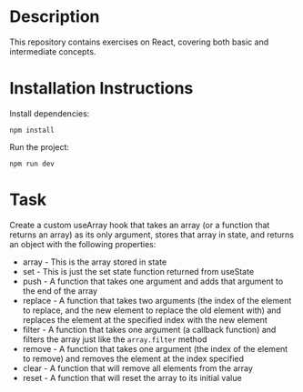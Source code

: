# Description

This repository contains exercises on React, covering both basic and intermediate concepts.

# Installation Instructions

Install dependencies:

`npm install`

Run the project:

`npm run dev`

# Task

Create a custom useArray hook that takes an array (or a function that returns an array) as its only argument, stores that array in state, and returns an object with the following properties:
- array - This is the array stored in state
- set - This is just the set state function returned from useState
- push - A function that takes one argument and adds that argument to the end of the array
- replace - A function that takes two arguments (the index of the element to replace, and the new element to replace the old element with) and replaces the element at the specified index with the new element
- filter - A function that takes one argument (a callback function) and filters the array just like the `array.filter` method
- remove - A function that takes one argument (the index of the element to remove) and removes the element at the index specified
- clear - A function that will remove all elements from the array
- reset - A function that will reset the array to its initial value